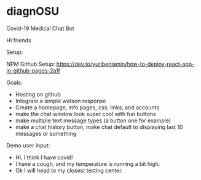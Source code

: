 # diagnOSU
Covid-19 Medical Chat Bot

Hi friends

Setup:

NPM Github Setup:
https://dev.to/yuribenjamin/how-to-deploy-react-app-in-github-pages-2a1f




Goals:
- Hosting on github
- Integrate a simple watson response
- Create a homepage, info pages, css, links, and accounts
- make the chat window look super cool with fun buttons
- make multiple text message types (a button one for example)
- make a chat history button, make chat default to displaying last 10 messages or something



Demo user input:

- Hi, I think I have covid!
- I have a cough, and my temperature is running a bit high.
- Ok I will head to my closest testing center.
